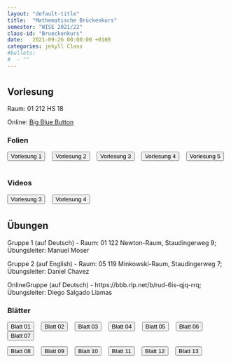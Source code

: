 ```yaml
---
layout: "default-title"
title:  "Mathematische Brückenkurs"
semester: "WISE 2021/22"
class-id: "Brueckenkurs"
date:   2021-09-26 00:00:00 +0100
categories: jekyll Class
#bullets:
#  - ""
---
```



<!-- <div class="container">
    <div class="center" style="margin-top:1cm; margin-bottom:1cm">
        <h2 class="post-title">29.09.21:</h2>
        <p> Leider hat die Aufnahme während der Vorlesung nicht funktioniert. Ich habe nach der Vorlesung eine neue gemacht (siehe unten). Ich werde morgen etwas anderes versuchen. Wenn es wieder schlecht ist, werde ich ein anderes Video einstellen, und so bald wie möglich posten. Wenn Sie die Möglichkeit haben, würde ich sehr empfehle, an der Vorlesung im präsenz teilzunehmen. Ansonsten werde ich mein Bestes mit diesen Videos geben. Entschuldigung für die Schwierigkeiten. </p>
    </div>
</div> -->


<div class="container">
    <div class="center" style="margin-top:1cm; margin-bottom:1cm">
        <h2 class="post-title">Vorlesung</h2>
        <p> Raum: 01 212 HS 18 </p>
        <p> Online: 
        <a href="https://bbb.rlp.net/b/rud-6i8-jco-pvu"> Big Blue Button
        </a> 
        </p>
        <h3 class="post-subtitle">Folien</h3>
        <p>
        <a href="{{site.baseurl}}/assets/content/Teaching/Brueckenkurs/Vorlesungen/vorl_01.pdf" target="_blank"><button class="button-new shadow">Vorlesung 1</button></a>
        &nbsp;&nbsp;
        <a href="{{site.baseurl}}/assets/content/Teaching/Brueckenkurs/Vorlesungen/vorl_02.pdf" target="_blank"><button class="button-new shadow">Vorlesung 2</button></a>
        &nbsp;&nbsp;
        <a href="{{site.baseurl}}/assets/content/Teaching/Brueckenkurs/Vorlesungen/vorl_03.pdf" target="_blank"><button class="button-new shadow">Vorlesung 3</button></a>
        &nbsp;&nbsp;
        <a href="{{site.baseurl}}/assets/content/Teaching/Brueckenkurs/Vorlesungen/vorl_04.pdf" target="_blank"><button class="button-new shadow">Vorlesung 4</button></a>
        &nbsp;&nbsp;
        <a href="{{site.baseurl}}/assets/content/Teaching/Brueckenkurs/Vorlesungen/vorl_05.pdf" target="_blank"><button class="button-new shadow">Vorlesung 5</button></a>
        &nbsp;&nbsp;
        </p>
        <h3 class="post-subtitle">Videos</h3>
        <p>
        <a href="{{site.baseurl}}/assets/content/Teaching/Brueckenkurs/Vorlesungen/vorl_03.mp4" target="_blank"><button class="button-new shadow">Vorlesung 3</button></a>
        &nbsp;&nbsp;
        <a href="{{site.baseurl}}/assets/content/Teaching/Brueckenkurs/Vorlesungen/vorl_04.mov" target="_blank"><button class="button-new shadow">Vorlesung 4</button></a>
        &nbsp;&nbsp;
        </p>
    </div>
</div>

<div class="container">
    <div class="center"  style="margin-top:1cm; margin-bottom:1cm">
        <h2 class="post-title">Übungen</h2>
        <p> Gruppe 1 (auf Deutsch) - Raum: 01 122 Newton-Raum, Staudingerweg 9; Übungsleiter: Manuel Moser  </p>
        <p> Gruppe 2 (auf English) - Raum: 05 119 Minkowski-Raum, Staudingerweg 7; Übungsleiter: Daniel Chavez </p>
        <p> OnlineGruppe (auf Deutsch) - https://bbb.rlp.net/b/rud-6is-qjq-rrq; Übungsleiter: Diego Salgado Llamas </p>
        <h3 class="post-subtitle">Blätter</h3>
        <p>
        <a href="{{site.baseurl}}/assets/content/Teaching/Brueckenkurs/Uebungsblaetter/Blatt01.pdf" target="_blank"><button class="button-new shadow">Blatt 01</button></a>
        &nbsp;&nbsp;
        <a href="{{site.baseurl}}/assets/content/Teaching/Brueckenkurs/Uebungsblaetter/Blatt02.pdf" target="_blank"><button class="button-new shadow">Blatt 02</button></a>
        &nbsp;&nbsp;
        <a href="{{site.baseurl}}/assets/content/Teaching/Brueckenkurs/Uebungsblaetter/Blatt03.pdf" target="_blank"><button class="button-new shadow">Blatt 03</button></a>
        &nbsp;&nbsp;
        <a href="{{site.baseurl}}/assets/content/Teaching/Brueckenkurs/Uebungsblaetter/Blatt04.pdf" target="_blank"><button class="button-new shadow">Blatt 04</button></a>
        &nbsp;&nbsp; 
        <a href="{{site.baseurl}}/assets/content/Teaching/Brueckenkurs/Uebungsblaetter/Blatt05.pdf" target="_blank"><button class="button-new shadow">Blatt 05</button></a>
        &nbsp;&nbsp; 
        <a href="{{site.baseurl}}/assets/content/Teaching/Brueckenkurs/Uebungsblaetter/Blatt06.pdf" target="_blank"><button class="button-new shadow">Blatt 06</button></a>
        &nbsp;&nbsp; 
        <a href="{{site.baseurl}}/assets/content/Teaching/Brueckenkurs/Uebungsblaetter/Blatt07.pdf" target="_blank"><button class="button-new shadow">Blatt 07</button></a>
        </p>
        <p>
        <a href="{{site.baseurl}}/assets/content/Teaching/Brueckenkurs/Uebungsblaetter/Blatt08.pdf" target="_blank"><button class="button-new shadow">Blatt 08</button></a>
        &nbsp;&nbsp;
        <a href="{{site.baseurl}}/assets/content/Teaching/Brueckenkurs/Uebungsblaetter/Blatt09.pdf" target="_blank"><button class="button-new shadow">Blatt 09</button></a>
        &nbsp;&nbsp;
        <a href="{{site.baseurl}}/assets/content/Teaching/Brueckenkurs/Uebungsblaetter/Blatt10.pdf" target="_blank"><button class="button-new shadow">Blatt 10</button></a>
        &nbsp;&nbsp;
        <a href="{{site.baseurl}}/assets/content/Teaching/Brueckenkurs/Uebungsblaetter/Blatt11.pdf" target="_blank"><button class="button-new shadow">Blatt 11</button></a>
        &nbsp;&nbsp; 
        <a href="{{site.baseurl}}/assets/content/Teaching/Brueckenkurs/Uebungsblaetter/Blatt12.pdf" target="_blank"><button class="button-new shadow">Blatt 12</button></a>
        &nbsp;&nbsp; 
        <a href="{{site.baseurl}}/assets/content/Teaching/Brueckenkurs/Uebungsblaetter/Blatt13.pdf" target="_blank"><button class="button-new shadow">Blatt 13</button></a>
        </p>
    </div>
</div>


